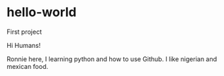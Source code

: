 # hello-world
First project 

Hi Humans!

Ronnie here, I learning python and how to use Github.
I like nigerian and mexican food. 
